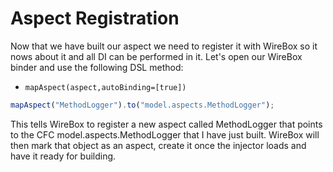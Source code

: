# Aspect Registration

Now that we have built our aspect we need to register it with WireBox so it nows about it and all DI can be performed in it. Let's open our WireBox binder and use the following DSL method:

* `mapAspect(aspect,autoBinding=[true])`

```javascript
mapAspect("MethodLogger").to("model.aspects.MethodLogger");
```

This tells WireBox to register a new aspect called MethodLogger that points to the CFC model.aspects.MethodLogger that I have just built. WireBox will then mark that object as an aspect, create it once the injector loads and have it ready for building.


